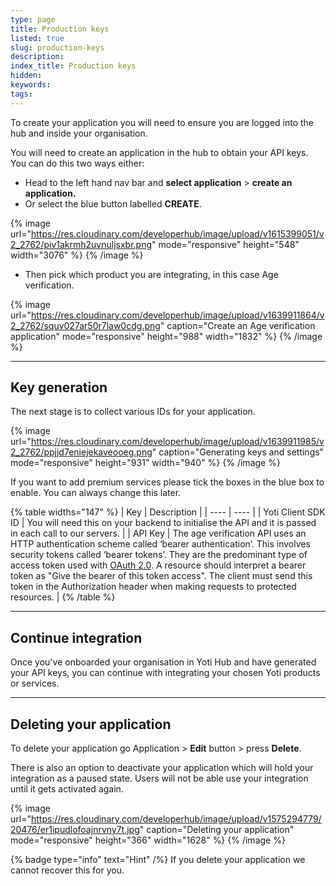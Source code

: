 ```yaml
---
type: page
title: Production keys
listed: true
slug: production-keys
description: 
index_title: Production keys
hidden: 
keywords: 
tags: 
---
```


To create your application you will need to ensure you are logged into the hub and inside your organisation.

You will need to create an application in the hub to obtain your API keys. You can do this two ways either:

- Head to the left hand nav bar and **select application** &gt; **create an application.**
- Or select the blue button labelled **CREATE**.

{% image url="https://res.cloudinary.com/developerhub/image/upload/v1615399051/v2_2762/piv1akrmh2uvnuljsxbr.png" mode="responsive" height="548" width="3076" %}
{% /image %}

- Then pick which product you are integrating, in this case Age verification.

{% image url="https://res.cloudinary.com/developerhub/image/upload/v1639911864/v2_2762/squv027ar50r7law0cdg.png" caption="Create an Age verification application" mode="responsive" height="988" width="1832" %}
{% /image %}

---

## Key generation

The next stage is to collect various IDs for your application.

{% image url="https://res.cloudinary.com/developerhub/image/upload/v1639911985/v2_2762/ppjjd7eniejekaveooeg.png" caption="Generating keys and settings" mode="responsive" height="931" width="940" %}
{% /image %}

If you want to add premium services please tick the boxes in the blue box to enable. You can always change this later.

{% table widths="147" %}
| Key | Description | 
| ---- | ---- | 
| Yoti Client SDK ID | You will need this on your backend to initialise the API and it is passed in each call to our servers. | 
| API Key | The age verification API uses an HTTP authentication scheme called ‘bearer authentication’. This involves security tokens called ‘bearer tokens’. They are the predominant type of access token used with [OAuth 2.0](https://oauth.net/2/). A resource should interpret a bearer token as "Give the bearer of this token access". The client must send this token in the Authorization header when making requests to protected resources. | 
{% /table %}

---

## Continue integration

Once you've onboarded your organisation in Yoti Hub and have generated your API keys, you can continue with integrating your chosen Yoti products or services.

---

## Deleting your application

To delete your application go Application &gt; **Edit** button &gt; press **Delete**.

There is also an option to deactivate your application which will hold your integration as a paused state. Users will not be able use your integration until it gets activated again.

{% image url="https://res.cloudinary.com/developerhub/image/upload/v1575294779/20476/er1ipudlofoajnrvny7t.jpg" caption="Deleting your application" mode="responsive" height="366" width="1628" %}
{% /image %}

{% badge type="info" text="Hint" /%} If you delete your application we cannot recover this for you.